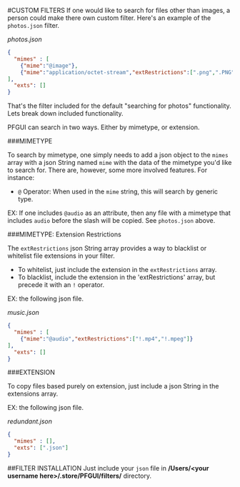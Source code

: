 #CUSTOM FILTERS
If one would like to search for files other than images, a person could make there own custom filter. Here's an example of the
`photos.json` filter.

*photos.json*
```json
{
  "mimes" : [
  	{"mime":"@image"},
	{"mime":"application/octet-stream","extRestrictions":[".png",".PNG"]}
], 
  "exts": []
}
```
That's the filter included for the default "searching for photos" functionality. Lets break down included functionality.

PFGUI can search in two ways. Either by mimetype, or extension.

###MIMETYPE

To search by mimetype, one simply needs to add a json object to the `mimes` array with a json String named `mime` with the data of 
the mimetype you'd like to search for. There are, however, some more involved features. For instance:

+ `@` Operator: When used in the `mime` string, this will search by generic type.

EX: If one includes `@audio` as an attribute, then any file with a mimetype that includes `audio` before the slash will be copied.
See `photos.json` above.

###MIMETYPE: Extension Restrictions

The `extRestrictions` json String array provides a way to blacklist or whitelist file extensions in your filter.

+ To whitelist, just include the extension in the `extRestrictions` array.
+ To blacklist, include the extension in the 'extRestrictions' array, but precede it with an `!` operator.

EX: the following json file.

*music.json*

```json
{
  "mimes" : [
  	{"mime":"@audio","extRestrictions":["!.mp4","!.mpeg"]}
], 
  "exts": []
}
```

###EXTENSION

To copy files based purely on extension, just include a json String in the extensions array.

EX: the following json file.

*redundant.json*
```json
{
  "mimes" : [], 
  "exts": [".json"]
}
```

##FILTER INSTALLATION
Just include your `json` file in **/Users/\<your username here\>/.store/PFGUI/filters/** directory.
